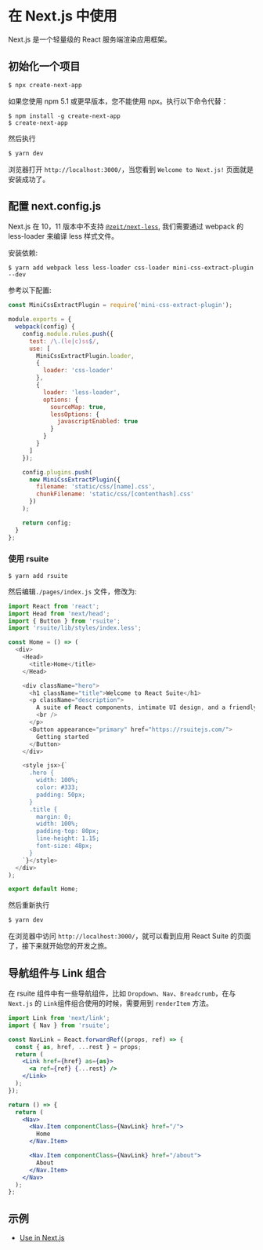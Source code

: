 # 在 Next.js 中使用

Next.js 是一个轻量级的 React 服务端渲染应用框架。

## 初始化一个项目

```bash
$ npx create-next-app
```

如果您使用 npm 5.1 或更早版本，您不能使用 npx。执行以下命令代替：

```
$ npm install -g create-next-app
$ create-next-app
```

然后执行

```bash
$ yarn dev
```

浏览器打开 `http://localhost:3000/`，当您看到 `Welcome to Next.js!` 页面就是安装成功了。

## 配置 next.config.js

Next.js 在 10，11 版本中不支持 [`@zeit/next-less`](https://www.npmjs.com/package/@zeit/next-less), 我们需要通过 webpack 的 less-loader 来编译 less 样式文件。

安装依赖:

```
$ yarn add webpack less less-loader css-loader mini-css-extract-plugin --dev
```

参考以下配置:

```js
const MiniCssExtractPlugin = require('mini-css-extract-plugin');

module.exports = {
  webpack(config) {
    config.module.rules.push({
      test: /\.(le|c)ss$/,
      use: [
        MiniCssExtractPlugin.loader,
        {
          loader: 'css-loader'
        },
        {
          loader: 'less-loader',
          options: {
            sourceMap: true,
            lessOptions: {
              javascriptEnabled: true
            }
          }
        }
      ]
    });

    config.plugins.push(
      new MiniCssExtractPlugin({
        filename: 'static/css/[name].css',
        chunkFilename: 'static/css/[contenthash].css'
      })
    );

    return config;
  }
};
```

### 使用 rsuite

```
$ yarn add rsuite
```

然后编辑`./pages/index.js` 文件，修改为:

```js
import React from 'react';
import Head from 'next/head';
import { Button } from 'rsuite';
import 'rsuite/lib/styles/index.less';

const Home = () => (
  <div>
    <Head>
      <title>Home</title>
    </Head>

    <div className="hero">
      <h1 className="title">Welcome to React Suite</h1>
      <p className="description">
        A suite of React components, intimate UI design, and a friendly development experience.
        <br />
      </p>
      <Button appearance="primary" href="https://rsuitejs.com/">
        Getting started
      </Button>
    </div>

    <style jsx>{`
      .hero {
        width: 100%;
        color: #333;
        padding: 50px;
      }
      .title {
        margin: 0;
        width: 100%;
        padding-top: 80px;
        line-height: 1.15;
        font-size: 48px;
      }
    `}</style>
  </div>
);

export default Home;
```

然后重新执行

```bash
$ yarn dev
```

在浏览器中访问 `http://localhost:3000/`，就可以看到应用 React Suite 的页面了，接下来就开始您的开发之旅。

## 导航组件与 Link 组合

在 rsuite 组件中有一些导航组件，比如 `Dropdown`、`Nav`、`Breadcrumb`，在与 `Next.js` 的 `Link`组件组合使用的时候，需要用到 `renderItem` 方法。

```jsx
import Link from 'next/link';
import { Nav } from 'rsuite';

const NavLink = React.forwardRef((props, ref) => {
  const { as, href, ...rest } = props;
  return (
    <Link href={href} as={as}>
      <a ref={ref} {...rest} />
    </Link>
  );
});

return () => {
  return (
    <Nav>
      <Nav.Item componentClass={NavLink} href="/">
        Home
      </Nav.Item>

      <Nav.Item componentClass={NavLink} href="/about">
        About
      </Nav.Item>
    </Nav>
  );
};
```

## 示例

- [Use in Next.js](https://github.com/rsuite/rsuite/tree/v4/examples/with-nextjs)
